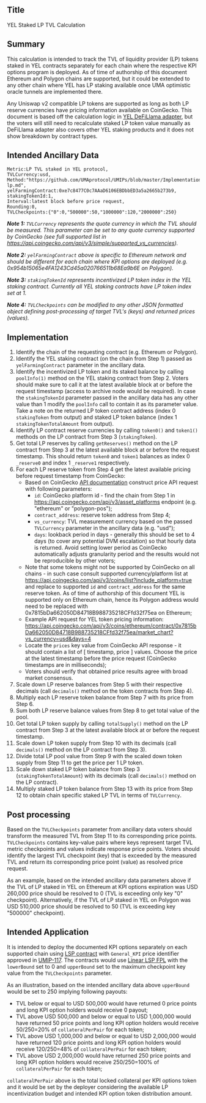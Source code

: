 ## Title

YEL Staked LP TVL Calculation

## Summary

This calculation is intended to track the TVL of liquidity provider (LP) tokens staked in YEL contracts separately for each chain where the respective KPI options program is deployed. As of time of authorship of this document Ethereum and Polygon chains are supported, but it could be extended to any other chain where YEL has LP staking available once UMA optimistic oracle tunnels are implemented there.

Any Uniswap v2 compatible LP tokens are supported as long as both LP reserve currencies have pricing information available on CoinGecko. This document is based off the calculation logic in [YEL DeFiLlama adapter](https://github.com/YieldEnhancementLabs/DefiLlama-Adapters/blob/main/projects/yel/index.js), but the voters will still need to recalculate staked LP token value manually as DeFiLlama adapter also covers other YEL staking products and it does not show breakdown by contract types.

## Intended Ancillary Data

```
Metric:LP TVL staked in YEL protocol,
TVLCurrency:usd,
Method:"https://github.com/UMAprotocol/UMIPs/blob/master/Implementations/yel-lp.md",
yelFarmingContract:0xe7c8477C0c7AAaD6106EBDbbED3a5a2665b273b9,
stakingTokenId:1,
Interval:latest block before price request,
Rounding:0,
TVLCheckpoints:{"0":0,"500000":50,"1000000":120,"2000000":250}
```

***Note 1:** `TVLCurrency` represents the quote currency in which the TVL should be measured. This parameter can be set to any quote currency supported by CoinGecko (see full supported list in https://api.coingecko.com/api/v3/simple/supported_vs_currencies).*

***Note 2:** `yelFarmingContract` above is specific to Ethereum network and should be different for each chain where KPI options are deployed (e.g. 0x954b15065e4FA1243Cd45a020766511b68Ea9b6E on Polygon).*

***Note 3:** `stakingTokenId` represents incentivized LP token index in the YEL staking contract. Currently all YEL staking contracts have LP token index set at 1.*

***Note 4:** `TVLCheckpoints` can be modified to any other JSON formatted object defining post-processing of target TVL's (keys) and returned prices (values).*

## Implementation

1. Identify the chain of the requesting contract (e.g. Ethereum or Polygon).
2. Identify the YEL staking contract (on the chain from Step 1) passed as `yelFarmingContract` parameter in the ancillary data.
3. Identify the incentivized LP token and its staked balance by calling `poolInfo(1)` method on the YEL staking contract from Step 2. Voters should make sure to call it at the latest available block at or before the request timestamp (access to archive node would be required). In case the `stakingTokenId` parameter passed in the ancillary data has any other value than 1 modify the `poolInfo` call to contain it as its parameter value. Take a note on the returned LP token contract address (index 0 `stakingToken` from output) and staked LP token balance (index 1 ` stakingTokenTotalAmount` from output).
4. Identify LP contract reserve currencies by calling `token0()` and `token1()` methods on the LP contract from Step 3 (`stakingToken`).
5. Get total LP reserves by calling `getReserves()` method on the LP contract from Step 3 at the latest available block at or before the request timestamp. This should return `token0` and `token1` balances as index 0 `_reserve0` and index 1 `_reserve1` respectively.
6. For each LP reserve token from Step 4 get the latest available pricing before request timestamp from CoinGecko:
    * Based on CoinGecko [API documentation](https://www.coingecko.com/api/documentations/v3#/contract/get_coins__id__contract__contract_address__market_chart_) construct price API request with following parameters:
      * `id`: CoinGecko platform id - find the chain from Step 1 in https://api.coingecko.com/api/v3/asset_platforms endpoint (e.g. "ethereum" or "polygon-pos");
      * `contract_address`: reserve token address from Step 4;
      * `vs_currency`: TVL measurement currency based on the passed `TVLCurrency` parameter in the ancillary data (e.g. "usd");
      * `days`: lookback period in days - generally this should be set to 4 days (to cover any potential DVM escalation) so that hourly data is returned. Avoid setting lower period as CoinGecko automatically adjusts granularity period and the results would not be reproducible by other voters;
    * Note that some tokens might not be supported by CoinGecko on all chains  - in such case consult supported currency/platform list at https://api.coingecko.com/api/v3/coins/list?include_platform=true and replace to supported `id`  and `contract_address` for the same reserve token. As of time of authorship of this document YEL is supported only on Ethereum chain, hence its Polygon address would need to be replaced with 0x7815bDa662050D84718B988735218CFfd32f75ea on Ethereum;
    * Example API request for YEL token pricing information: https://api.coingecko.com/api/v3/coins/ethereum/contract/0x7815bDa662050D84718B988735218CFfd32f75ea/market_chart?vs_currency=usd&days=4
    * Locate the `prices` key value from CoinGecko API response - it should contain a list of [ timestamp, price ] values. Choose the price at the latest timestamp before the price request (CoinGecko timestamps are in milliseconds);
    * Voters should verify that obtained price results agree with broad market consensus.
7. Scale down LP reserve balances from Step 5 with their respective decimals (call `decimals()` method on the token contracts from Step 4).
8. Multiply each LP reserve token balance from Step 7 with its price from Step 6.
9. Sum both LP reserve balance values from Step 8 to get total value of the pool.
10. Get total LP token supply by calling `totalSupply()` method on the LP contract from Step 3 at the latest available block at or before the request timestamp.
11. Scale down LP token supply from Step 10 with its decimals (call `decimals()` method on the LP contract from Step 3).
12. Divide total LP pool value from Step 9 with the scaled down token supply from Step 11 to get the price per 1 LP token.
13. Scale down staked LP token balance from Step 3 (`stakingTokenTotalAmount`) with its decimals (call `decimals()` method on the LP contract).
14. Multiply staked LP token balance from Step 13 with its price from Step 12 to obtain chain specific staked LP TVL in terms of `TVLCurrency`.

## Post processing

Based on the `TVLCheckpoints` parameter from ancillary data voters should transform the measured TVL from Step 11 to its corresponding price points. `TVLCheckpoints` contains key-value pairs where keys represent target TVL metric checkpoints and values indicate response price points. Voters should identify the largest TVL checkpoint (key) that is exceeded by the measured TVL and return its corresponding price point (value) as resolved price request.

As an example, based on the intended ancillary data parameters above if the TVL of LP staked in YEL on Ethereum at KPI options expiration was USD 260,000 price should be resolved to 0 (TVL is exceeding only key "0" checkpoint). Alternatively, if the TVL of LP staked in YEL on Polygon was USD 510,000 price should be resolved to 50 (TVL is exceeding key "500000" checkpoint).

## Intended Application

It is intended to deploy the documented KPI options separately on each supported chain using [LSP contract](https://github.com/UMAprotocol/protocol/blob/master/packages/core/contracts/financial-templates/long-short-pair/LongShortPair.sol) with `General_KPI` price identifier approved in [UMIP-117](https://github.com/UMAprotocol/UMIPs/blob/master/UMIPs/umip-117.md). The contracts would use [Linear LSP FPL](https://github.com/UMAprotocol/protocol/blob/master/packages/core/contracts/financial-templates/common/financial-product-libraries/long-short-pair-libraries/LinearLongShortPairFinancialProductLibrary.sol) with the `lowerBound` set to 0 and `upperBound` set to the maximum checkpoint key value from the `TVLCheckpoints` parameter.

As an illustration, based on the intended ancillary data above `upperBound` would be set to 250 implying following payouts:
* TVL below or equal to USD 500,000 would have returned 0 price points and long KPI option holders would receive 0 payout;
* TVL above USD 500,000 and below or equal to USD 1,000,000 would have returned 50 price points and long KPI option holders would receive 50/250=20% of `collateralPerPair` for each token;
* TVL above USD 1,000,000 and below or equal to USD 2,000,000 would have returned 120 price points and long KPI option holders would receive 120/250=48% of `collateralPerPair` for each token;
* TVL above USD 2,000,000 would have returned 250 price points and long KPI option holders would receive 250/250=100% of `collateralPerPair` for each token;

`collateralPerPair` above is the total locked collateral per KPI options token and it would be set by the deployer considering the available LP incentivization budget and intended KPI option token distribution amount.

